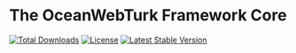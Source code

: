 # The OceanWebTurk Framework Core

<p>
<a href="https://packagist.org/packages/oceanwebturk/framework"><img src="https://img.shields.io/packagist/dt/oceanwebturk/framework" alt="Total Downloads"></a>
<a href="https://packagist.org/packages/oceanwebturk/framework"><img src="https://img.shields.io/packagist/l/oceanwebturk/framework" alt="License"></a>
	<a href="https://packagist.org/packages/oceanwebturk/framework"><img src="https://img.shields.io/packagist/v/oceanwebturk/framework" alt="Latest Stable Version"></a>
</p>
